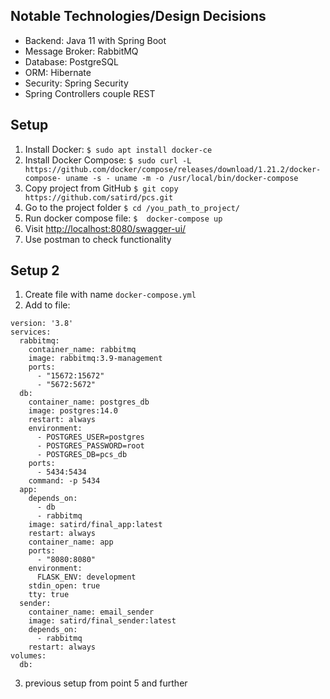 ## Notable Technologies/Design Decisions
- Backend: Java 11 with Spring Boot
- Message Broker: RabbitMQ
- Database: PostgreSQL
- ORM: Hibernate
- Security: Spring Security
- Spring Controllers couple REST

## Setup
1. Install Docker: `$ sudo apt install docker-ce`
2. Install Docker Compose: `$ sudo curl -L https://github.com/docker/compose/releases/download/1.21.2/docker-compose- uname -s - uname -m -o /usr/local/bin/docker-compose`
3. Copy project from GitHub `$ git copy https://github.com/satird/pcs.git`
4. Go to the project folder `$ cd /you_path_to_project/`
5. Run docker compose file: `$  docker-compose up`
6. Visit [http://localhost:8080/swagger-ui/](http://localhost:8080/swagger-ui/) 
7. Use postman to check functionality

## Setup 2
1. Create file with name `docker-compose.yml`
2. Add to file:
```
version: '3.8'
services: 
  rabbitmq:
    container_name: rabbitmq
    image: rabbitmq:3.9-management
    ports:
      - "15672:15672"
      - "5672:5672"
  db:
    container_name: postgres_db
    image: postgres:14.0
    restart: always
    environment:
      - POSTGRES_USER=postgres
      - POSTGRES_PASSWORD=root
      - POSTGRES_DB=pcs_db
    ports:
      - 5434:5434
    command: -p 5434
  app:
    depends_on:
      - db
      - rabbitmq
    image: satird/final_app:latest
    restart: always
    container_name: app
    ports:
      - "8080:8080"
    environment:
      FLASK_ENV: development
    stdin_open: true
    tty: true
  sender:
    container_name: email_sender
    image: satird/final_sender:latest
    depends_on:
      - rabbitmq
    restart: always
volumes:
  db: 
```
3. previous setup from point 5 and further
 
